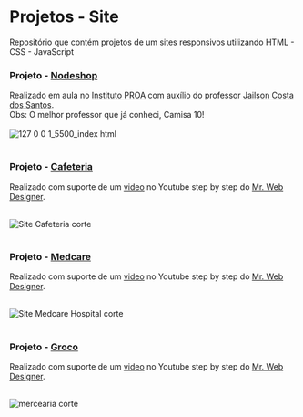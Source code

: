 # Projetos - Site
Repositório que contém projetos de um sites responsivos utilizando HTML - CSS - JavaScript
<br>

### Projeto - <a href="https://github.com/MaxHenriique/Projetos-de-Sites/tree/main/Nodeshop%20-%20Aplicando%20HTML%20-%20CSS%20na%20pr%C3%A1tica">Nodeshop</a>
Realizado em aula no <a href="https://www.proa.org.br/plataforma-proa/">Instituto PROA</a> com auxílio do professor <a href="https://www.linkedin.com/in/jailson-costa-dos-santos/">Jailson Costa dos Santos</a>.
<br>Obs: O melhor professor que já conheci, Camisa 10!
<br>
<br>
![127 0 0 1_5500_index html](https://user-images.githubusercontent.com/101279529/164342648-b9b29c31-cc77-454e-82a7-f338f546348f.png)

#
### Projeto - <a href="https://github.com/MaxHenriique/Projetos-de-Site/tree/main/Site-de-Cafeteria">Cafeteria</a>
Realizado com suporte de um <a href="https://www.youtube.com/watch?v=TVFu4-Kd4oM">video</a> no Youtube step by step do <a href="https://www.youtube.com/c/MrWebDesignerAnas">Mr. Web Designer</a>.
<br>
<br>
<!-- ![Cafeteria](https://user-images.githubusercontent.com/101279529/164357816-ad2398e6-79b2-4934-a28c-c8c25eb5fbcd.gif) -->
![Site Cafeteria corte](https://user-images.githubusercontent.com/101279529/164362375-56ad2551-c1c5-4ada-8b81-265033a76f0f.jpg)

#
### Projeto - <a href="https://github.com/MaxHenriique/Projetos-de-Site/tree/main/Site-de-Hospital_Medcare">Medcare</a>
Realizado com suporte de um <a href="https://www.youtube.com/watch?v=m2Sz-43azgw">video</a> no Youtube step by step do <a href="https://www.youtube.com/c/MrWebDesignerAnas">Mr. Web Designer</a>.
<br>
<br>
<!-- ![Medcare](https://user-images.githubusercontent.com/101279529/164360927-f7952b74-1958-401a-90ca-0467bd745ae1.gif) -->
![Site Medcare Hospital corte](https://user-images.githubusercontent.com/101279529/164362387-d615a767-33b1-4edd-9a0f-cbc93269d244.png)

#
### Projeto - <a href="https://github.com/MaxHenriique/Projetos-de-Site/tree/main/Site-Groco-Mercearia">Groco</a>
Realizado com suporte de um <a href="https://www.youtube.com/watch?v=lCCN_lkl3Xw">video</a> no Youtube step by step do <a href="https://www.youtube.com/c/MrWebDesignerAnas">Mr. Web Designer</a>.
<br>
<br>
<!-- ![Mercearia](https://user-images.githubusercontent.com/101279529/164360932-e1d26b31-b38c-44c1-be2e-6d2140237e75.gif) -->
![mercearia corte](https://user-images.githubusercontent.com/101279529/164362354-d07183cf-9de1-4f12-ab8a-e0887d4e7089.png)






